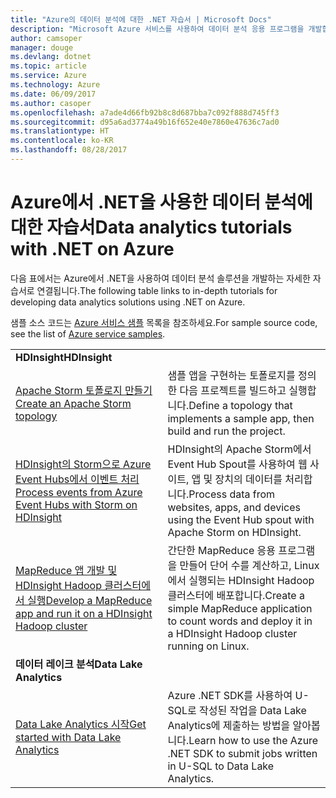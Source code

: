 ```yaml
---
title: "Azure의 데이터 분석에 대한 .NET 자습서 | Microsoft Docs"
description: "Microsoft Azure 서비스를 사용하여 데이터 분석 응용 프로그램을 개발합니다."
author: camsoper
manager: douge
ms.devlang: dotnet
ms.topic: article
ms.service: Azure
ms.technology: Azure
ms.date: 06/09/2017
ms.author: casoper
ms.openlocfilehash: a7ade4d66fb92b8c8d687bba7c092f888d745ff3
ms.sourcegitcommit: d95a6ad3774a49b16f652e40e7860e47636c7ad0
ms.translationtype: HT
ms.contentlocale: ko-KR
ms.lasthandoff: 08/28/2017
---
```

# <a name="data-analytics-tutorials-with-net-on-azure"></a><span data-ttu-id="77266-103">Azure에서 .NET을 사용한 데이터 분석에 대한 자습서</span><span class="sxs-lookup"><span data-stu-id="77266-103">Data analytics tutorials with .NET on Azure</span></span>

<span data-ttu-id="77266-104">다음 표에서는 Azure에서 .NET을 사용하여 데이터 분석 솔루션을 개발하는 자세한 자습서로 연결됩니다.</span><span class="sxs-lookup"><span data-stu-id="77266-104">The following table links to in-depth tutorials for developing data analytics solutions using .NET on Azure.</span></span> 

<span data-ttu-id="77266-105">샘플 소스 코드는 [Azure 서비스 샘플](https://azure.microsoft.com/resources/samples/?platform=dotnet) 목록을 참조하세요.</span><span class="sxs-lookup"><span data-stu-id="77266-105">For sample source code, see the list of [Azure service samples](https://azure.microsoft.com/resources/samples/?platform=dotnet).</span></span>

| | |
|---|---|
| <span data-ttu-id="77266-106">**HDInsight**</span><span class="sxs-lookup"><span data-stu-id="77266-106">**HDInsight**</span></span> | |
| <span data-ttu-id="77266-107">[Apache Storm 토폴로지 만들기][1]</span><span class="sxs-lookup"><span data-stu-id="77266-107">[Create an Apache Storm topology][1]</span></span> | <span data-ttu-id="77266-108">샘플 앱을 구현하는 토폴로지를 정의한 다음 프로젝트를 빌드하고 실행합니다.</span><span class="sxs-lookup"><span data-stu-id="77266-108">Define a topology that implements a sample app, then build and run the project.</span></span> | 
| <span data-ttu-id="77266-109">[HDInsight의 Storm으로 Azure Event Hubs에서 이벤트 처리][2]</span><span class="sxs-lookup"><span data-stu-id="77266-109">[Process events from Azure Event Hubs with Storm on HDInsight][2]</span></span> | <span data-ttu-id="77266-110">HDInsight의 Apache Storm에서 Event Hub Spout를 사용하여 웹 사이트, 앱 및 장치의 데이터를 처리합니다.</span><span class="sxs-lookup"><span data-stu-id="77266-110">Process data from websites, apps, and devices using the Event Hub spout with Apache Storm on HDInsight.</span></span>
| <span data-ttu-id="77266-111">[MapReduce 앱 개발 및 HDInsight Hadoop 클러스터에서 실행][3]</span><span class="sxs-lookup"><span data-stu-id="77266-111">[Develop a MapReduce app and run it on a HDInsight Hadoop cluster][3]</span></span> | <span data-ttu-id="77266-112">간단한 MapReduce 응용 프로그램을 만들어 단어 수를 계산하고, Linux에서 실행되는 HDInsight Hadoop 클러스터에 배포합니다.</span><span class="sxs-lookup"><span data-stu-id="77266-112">Create a simple MapReduce application to count words and deploy it in a HDInsight Hadoop cluster running on Linux.</span></span> |
| <span data-ttu-id="77266-113">**데이터 레이크 분석**</span><span class="sxs-lookup"><span data-stu-id="77266-113">**Data Lake Analytics**</span></span> | |
| <span data-ttu-id="77266-114">[Data Lake Analytics 시작][4]</span><span class="sxs-lookup"><span data-stu-id="77266-114">[Get started with Data Lake Analytics][4]</span></span> | <span data-ttu-id="77266-115">Azure .NET SDK를 사용하여 U-SQL로 작성된 작업을 Data Lake Analytics에 제출하는 방법을 알아봅니다.</span><span class="sxs-lookup"><span data-stu-id="77266-115">Learn how to use the Azure .NET SDK to submit jobs written in U-SQL to Data Lake Analytics.</span></span>|


[1]: /azure/hdinsight/hdinsight-storm-develop-csharp-event-hub-topology
[2]: /azure/hdinsight/hdinsight-storm-develop-csharp-visual-studio-topology
[3]: /azure/hdinsight/hdinsight-hadoop-dotnet-csharp-mapreduce-streaming
[4]: /azure/data-lake-analytics/data-lake-analytics-get-started-net-sdk